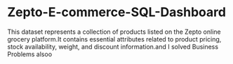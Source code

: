 # Zepto-E-commerce-SQL-Dashboard
This dataset represents a collection of products listed on the Zepto online grocery platform.It contains essential attributes related to product pricing, stock availability, weight, and discount information.and I solved Business Problems alsoo 
